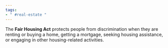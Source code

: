 ```yaml
---
tags:
- " #real-estate "
---
```


The **Fair Housing Act** protects people from discrimination when they are renting or buying a home, getting a mortgage, seeking housing assistance, or engaging in other housing-related activities. <!--SR:!2023-09-09,8,250-->